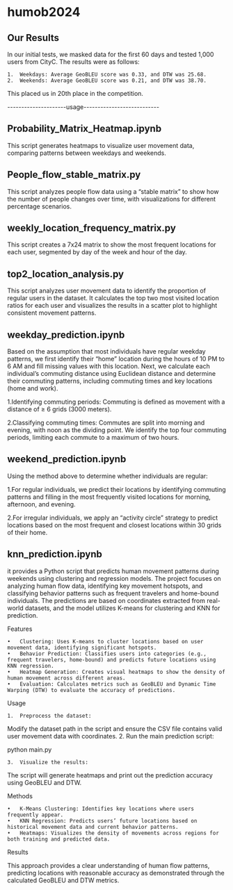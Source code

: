 # humob2024
## Our Results

In our initial tests, we masked data for the first 60 days and tested 1,000 users from CityC. The results were as follows:

	1.	Weekdays: Average GeoBLEU score was 0.33, and DTW was 25.68.
	2.	Weekends: Average GeoBLEU score was 0.21, and DTW was 38.70.

This placed us in 20th place in the competition.

---------------------usage---------------------------
## Probability_Matrix_Heatmap.ipynb

This script generates heatmaps to visualize user movement data, comparing patterns between weekdays and weekends.

## People_flow_stable_matrix.py

This script analyzes people flow data using a “stable matrix” to show how the number of people changes over time, with visualizations for different percentage scenarios.

## weekly_location_frequency_matrix.py

This script creates a 7x24 matrix to show the most frequent locations for each user, segmented by day of the week and hour of the day.

## top2_location_analysis.py

This script analyzes user movement data to identify the proportion of regular users in the dataset. It calculates the top two most visited location ratios for each user and visualizes the results in a scatter plot to highlight consistent movement patterns.

## weekday_prediction.ipynb

Based on the assumption that most individuals have regular weekday patterns, we first identify their “home” location during the hours of 10 PM to 6 AM and fill missing values with this location. Next, we calculate each individual’s commuting distance using Euclidean distance and determine their commuting patterns, including commuting times and key locations (home and work).

1.Identifying commuting periods: Commuting is defined as movement with a distance of ≥ 6 grids (3000 meters).

2.Classifying commuting times: Commutes are split into morning and evening, with noon as the dividing point. We identify the top four commuting periods, limiting each commute to a maximum of two hours.

## weekend_prediction.ipynb
Using the method above to determine whether individuals are regular:

1.For regular individuals, we predict their locations by identifying commuting patterns and filling in the most frequently visited locations for morning, afternoon, and evening.

2.For irregular individuals, we apply an “activity circle” strategy to predict locations based on the most frequent and closest locations within 30 grids of their home.

## knn_prediction.ipynb
it provides a Python script that predicts human movement patterns during weekends using clustering and regression models. The project focuses on analyzing human flow data, identifying key movement hotspots, and classifying behavior patterns such as frequent travelers and home-bound individuals. The predictions are based on coordinates extracted from real-world datasets, and the model utilizes K-means for clustering and KNN for prediction.

Features

	•	Clustering: Uses K-means to cluster locations based on user movement data, identifying significant hotspots.
	•	Behavior Prediction: Classifies users into categories (e.g., frequent travelers, home-bound) and predicts future locations using KNN regression.
	•	Heatmap Generation: Creates visual heatmaps to show the density of human movement across different areas.
	•	Evaluation: Calculates metrics such as GeoBLEU and Dynamic Time Warping (DTW) to evaluate the accuracy of predictions.

Usage

	1.	Preprocess the dataset:
Modify the dataset path in the script and ensure the CSV file contains valid user movement data with coordinates.
	2.	Run the main prediction script:

python main.py


	3.	Visualize the results:
The script will generate heatmaps and print out the prediction accuracy using GeoBLEU and DTW.

Methods

	•	K-Means Clustering: Identifies key locations where users frequently appear.
	•	KNN Regression: Predicts users’ future locations based on historical movement data and current behavior patterns.
	•	Heatmaps: Visualizes the density of movements across regions for both training and predicted data.

Results

This approach provides a clear understanding of human flow patterns, predicting locations with reasonable accuracy as demonstrated through the calculated GeoBLEU and DTW metrics.
